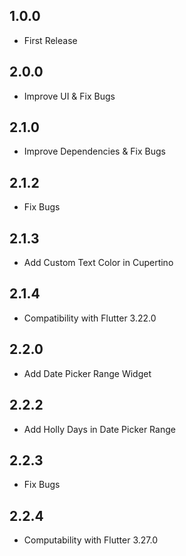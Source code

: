 ## 1.0.0
- First Release

## 2.0.0
- Improve UI & Fix Bugs

## 2.1.0
- Improve Dependencies & Fix Bugs

## 2.1.2
- Fix Bugs

## 2.1.3
- Add Custom Text Color in Cupertino

## 2.1.4
- Compatibility with Flutter 3.22.0

## 2.2.0
- Add Date Picker Range Widget

## 2.2.2
- Add Holly Days in Date Picker Range

## 2.2.3
- Fix Bugs

## 2.2.4
- Computability with Flutter 3.27.0
